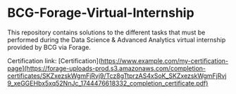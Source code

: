 # BCG-Forage-Virtual-Internship
This repository contains solutions to the different tasks that must be performed during the Data Science &amp; Advanced Analytics virtual internship provided by BCG via Forage.

Certification link: [Certification](https://www.example.com/my-certification-page](https://forage-uploads-prod.s3.amazonaws.com/completion-certificates/SKZxezskWgmFjRvj9/Tcz8gTtprzAS4xSoK_SKZxezskWgmFjRvj9_xeGGEHbx5xq52NnJc_1744476618332_completion_certificate.pdf)
